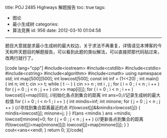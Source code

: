 title: POJ 2485 Highways 解题报告
toc: true
tags:
  - 图论
  - 最小生成树
categories:
  - 算法竞赛
id: 956
date: 2012-03-10 01:04:58
---

题目大意就是求最小生成树的最大权边，关于求法不再重复，详情请见本博客的今天和昨天题目的解题报告，可以看到此题的类似解法，可以直接把那代码贴过来，改两行就行了。

[code lang="cpp"]
#include&lt;iostream&gt;
 #include&lt;cstdlib&gt;
 #include&lt;cstdio&gt;
 #include&lt;cstring&gt;
 #include&lt;algorithm&gt;
 #include&lt;cmath&gt;
 using namespace std;
 int map[500][500];
 int lowcost[500];
 const int inf = (1&lt;&lt;20) ;
 int main()
 {
     int n;
     int t;
     cin &gt;&gt; t;
     while ( t -- )
     {
         cin &gt;&gt; n ;
         int i , j ;
         for ( i = 0 ; i &lt; n ; i ++ )
             for ( j = 0 ; j &lt; n ; j ++ )
                 cin &gt;&gt; map[i][j];
         for ( i = 0 ; i &lt; n ; i ++ )
             lowcost[i]=map[0][i];    //初始化各点到集合的距离
         int ans=0;//记录生成树的最大权值
         for ( i = 0 ; i &lt; n-1 ; i ++ )
         {
             int mindis=inf;
             int minone;
             for ( j = 0 ; j &lt; n ; j ++ )
             {//寻找到集合距离最近的点
                 if(lowcost[j]&amp;&amp;mindis&gt;lowcost[j])
                 {
                     mindis=lowcost[j];
                     minone=j;
                 }
             }
             if(ans &lt;mindis )
                 ans =mindis;
             lowcost[minone]=0;
             for ( j = 0 ; j &lt; n ; j ++ )
             {//更新各点到集合的距离
                 if(lowcost[j]&gt;map[minone][j])
                     lowcost[j]=map[minone][j];
             }
         }
         cout&lt;&lt;ans&lt;&lt;endl;
     }
     return 0;
 }[/code]